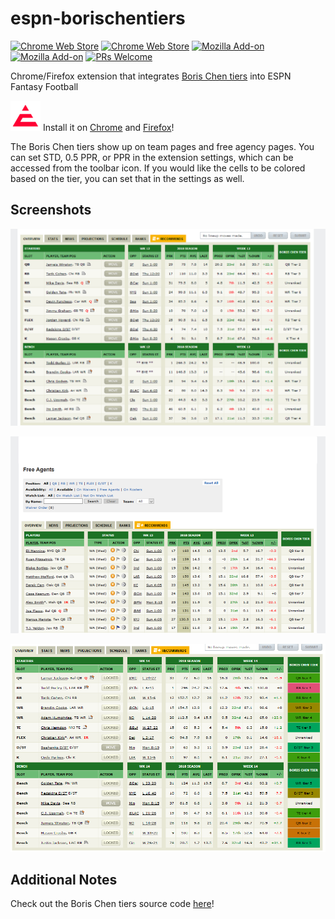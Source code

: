 # espn-borischentiers

[![Chrome Web Store](https://img.shields.io/chrome-web-store/v/jeepoadedgacclojbfelfglcpldddbpk.svg?style=flat-square)](https://chrome.google.com/webstore/detail/espn-boris-chen-tiers/jeepoadedgacclojbfelfglcpldddbpk) [![Chrome Web Store](https://img.shields.io/chrome-web-store/d/jeepoadedgacclojbfelfglcpldddbpk.svg?style=flat-square)](https://chrome.google.com/webstore/detail/espn-boris-chen-tiers/jeepoadedgacclojbfelfglcpldddbpk) [![Mozilla Add-on](https://img.shields.io/amo/v/espn-borischentiers.svg?style=flat-square)](https://addons.mozilla.org/en-US/firefox/addon/espn-borischentiers/) [![Mozilla Add-on](https://img.shields.io/amo/d/espn-borischentiers.svg?style=flat-square)](https://addons.mozilla.org/en-US/firefox/addon/espn-borischentiers/) [![PRs Welcome](https://img.shields.io/badge/PRs-welcome-brightgreen.svg?style=flat-square)](http://makeapullrequest.com)

Chrome/Firefox extension that integrates [Boris Chen tiers](http://www.borischen.co/) into ESPN Fantasy Football

![](https://raw.githubusercontent.com/abhinavk99/espn-borischentiers/master/icons/icon-48.png) Install it on [Chrome](https://chrome.google.com/webstore/detail/espn-boris-chen-tiers/jeepoadedgacclojbfelfglcpldddbpk) and [Firefox](https://addons.mozilla.org/en-US/firefox/addon/espn-borischentiers/)!

The Boris Chen tiers show up on team pages and free agency pages. You can set STD, 0.5 PPR, or PPR in the extension settings, which can be accessed from the toolbar icon. If you would like the cells to be colored based on the tier, you can set that in the settings as well.

## Screenshots

![](https://raw.githubusercontent.com/abhinavk99/espn-borischentiers/master/screenshots/teampage.PNG)

![](https://raw.githubusercontent.com/abhinavk99/espn-borischentiers/master/screenshots/freeagency.PNG)

![](https://raw.githubusercontent.com/abhinavk99/espn-borischentiers/master/screenshots/colors.PNG)

## Additional Notes

Check out the Boris Chen tiers source code [here](https://github.com/borisachen/fftiers)!
